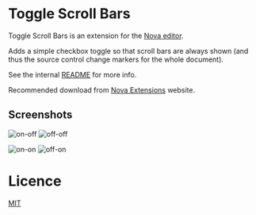 # Toggle Scroll Bars

Toggle Scroll Bars is an extension for the [Nova editor](https://nova.app).

Adds a simple checkbox toggle so that scroll bars are always shown (and thus the source control change markers for the whole document).

See the internal [README](/Toggle%20Scroll%20Bars.novaextension/README.md) for more info.

Recommended download from [Nova Extensions](https://extensions.panic.com/extensions/com.gingerbeardman/com.gingerbeardman.scrollbars/) website.

## Screenshots

![on-off](https://raw.githubusercontent.com/gingerbeardman/Toggle-Scroll-Bars/refs/heads/main/scrollbars-on-minimap-off.png) ![off-off](https://raw.githubusercontent.com/gingerbeardman/Toggle-Scroll-Bars/refs/heads/main/scrollbars-off-minimap-off.png) 

![on-on](https://raw.githubusercontent.com/gingerbeardman/Toggle-Scroll-Bars/refs/heads/main/scrollbars-on-minimap-on.png) ![off-on](https://raw.githubusercontent.com/gingerbeardman/Toggle-Scroll-Bars/refs/heads/main/scrollbars-off-minimap-on.png)

# Licence

[MIT](/LICENSE)
